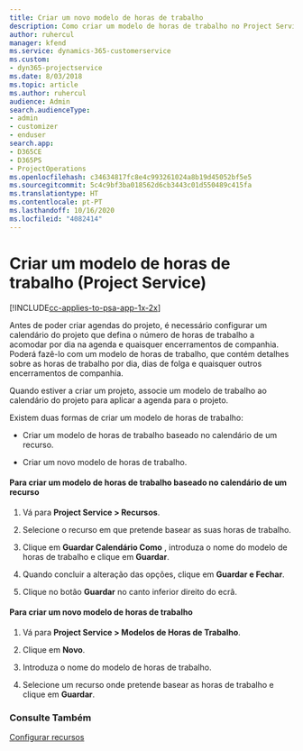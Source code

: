 ```yaml
---
title: Criar um novo modelo de horas de trabalho
description: Como criar um modelo de horas de trabalho no Project Service
author: ruhercul
manager: kfend
ms.service: dynamics-365-customerservice
ms.custom:
- dyn365-projectservice
ms.date: 8/03/2018
ms.topic: article
ms.author: ruhercul
audience: Admin
search.audienceType:
- admin
- customizer
- enduser
search.app:
- D365CE
- D365PS
- ProjectOperations
ms.openlocfilehash: c34634817fc8e4c993261024a8b19d45052bf5e5
ms.sourcegitcommit: 5c4c9bf3ba018562d6cb3443c01d550489c415fa
ms.translationtype: HT
ms.contentlocale: pt-PT
ms.lasthandoff: 10/16/2020
ms.locfileid: "4082414"
---
```

# <a name="create-a-work-hours-template-project-service"></a>Criar um modelo de horas de trabalho (Project Service)

[!INCLUDE[cc-applies-to-psa-app-1x-2x](../includes/cc-applies-to-psa-app-1x-2x.md)]

Antes de poder criar agendas do projeto, é necessário configurar um calendário do projeto que defina o número de horas de trabalho a acomodar por dia na agenda e quaisquer encerramentos de companhia. Poderá fazê-lo com um modelo de horas de trabalho, que contém detalhes sobre as horas de trabalho por dia, dias de folga e quaisquer outros encerramentos de companhia.  
  
 Quando estiver a criar um projeto, associe um modelo de trabalho ao calendário do projeto para aplicar a agenda para o projeto.  
  
 Existem duas formas de criar um modelo de horas de trabalho:  
  
-   Criar um modelo de horas de trabalho baseado no calendário de um recurso.  
  
-   Criar um novo modelo de horas de trabalho.  
  
#### <a name="to-create-a-work-hours-template-based-on-a-resources-calendar"></a>Para criar um modelo de horas de trabalho baseado no calendário de um recurso  
  
1.  Vá para **Project Service > Recursos**.  
  
2.  Selecione o recurso em que pretende basear as suas horas de trabalho.  
  
3.  Clique em **Guardar Calendário Como** , introduza o nome do modelo de horas de trabalho e clique em **Guardar**.  
  
4.  Quando concluir a alteração das opções, clique em **Guardar e Fechar**.  
  
5.  Clique no botão **Guardar** no canto inferior direito do ecrã.  
  
#### <a name="to-create-a-new-work-hours-template"></a>Para criar um novo modelo de horas de trabalho  
  
1.  Vá para **Project Service > Modelos de Horas de Trabalho**.  
  
2.  Clique em **Novo**.  
  
3.  Introduza o nome do modelo de horas de trabalho.  
  
4.  Selecione um recurso onde pretende basear as horas de trabalho e clique em **Guardar**.  
  
### <a name="see-also"></a>Consulte Também  
 [Configurar recursos](../psa/set-up-resources.md)
